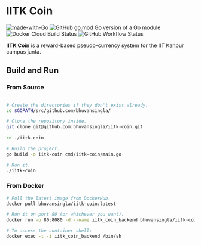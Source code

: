# IITK Coin

[![made-with-Go](https://img.shields.io/badge/Made%20with-Go-1f425f.svg)](http://golang.org)
![GitHub go.mod Go version of a Go module](https://img.shields.io/github/go-mod/go-version/bhuvansingla/iitk-coin)
![Docker Cloud Build Status](https://img.shields.io/docker/cloud/build/bhuvansingla/iitk-coin)
![GitHub Workflow Status](https://img.shields.io/github/workflow/status/bhuvansingla/iitk-coin/go?label=build)

**IITK Coin** is a reward-based pseudo-currency system for the IIT Kanpur campus junta.

## Build and Run

### From Source
``` bash

# Create the directories if they don't exist already.
cd $GOPATH/src/github.com/bhuvansingla/

# Clone the repository inside.
git clone git@github.com:bhuvansingla/iitk-coin.git
 
cd ./iitk-coin

# Build the project.
go build -o iitk-coin cmd/iitk-coin/main.go

# Run it.
./iitk-coin

```

### From Docker

``` bash
# Pull the latest image from DockerHub.
docker pull bhuvansingla/iitk-coin:latest

# Run it on port 80 (or whichever you want).
docker run -p 80:8080 -d --name iitk_coin_backend bhuvansingla/iitk-coin

# To access the container shell:
docker exec -t -i iitk_coin_backend /bin/sh

```
